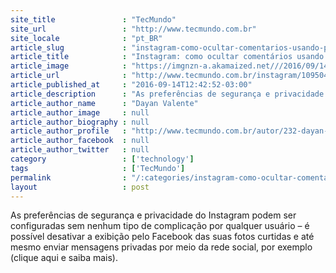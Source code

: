 ```yaml
---
site_title               : "TecMundo"
site_url                 : "http://www.tecmundo.com.br"
site_locale              : "pt_BR"
article_slug             : "instagram-como-ocultar-comentarios-usando-palavras-chave-como-filtro"
article_title            : "Instagram: como ocultar comentários usando palavras-chave como filtro"
article_image            : "https://imgnzn-a.akamaized.net///2016/09/14/14124142097163-t1200x480.jpg"
article_url              : "http://www.tecmundo.com.br/instagram/109504-instagram-ocultar-comentarios-usando-palavras-chave-filtro.htm"
article_published_at     : "2016-09-14T12:42:52-03:00"
article_description      : "As preferências de segurança e privacidade do Instagram podem ser configuradas sem nenhum tipo de complicação por qualquer usuário – é possível desativar a exibição pelo Facebook das suas fotos curtidas e até mesmo enviar mensagens privadas por meio da rede social, por exemplo (clique aqui e saiba mais)."
article_author_name      : "Dayan Valente"
article_author_image     : null
article_author_biography : null
article_author_profile   : "http://www.tecmundo.com.br/autor/232-dayan-valente/"
article_author_facebook  : null
article_author_twitter   : null
category                 : ['technology']
tags                     : ['TecMundo']
permalink                : "/:categories/instagram-como-ocultar-comentarios-usando-palavras-chave-como-filtro/"
layout                   : post
---
```


As preferências de segurança e privacidade do Instagram podem ser configuradas sem nenhum tipo de complicação por qualquer usuário – é possível desativar a exibição pelo Facebook das suas fotos curtidas e até mesmo enviar mensagens privadas por meio da rede social, por exemplo (clique aqui e saiba mais).
